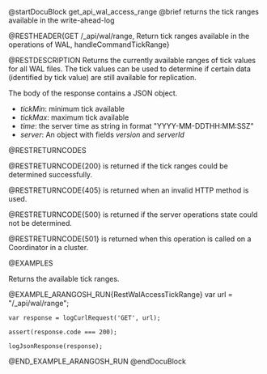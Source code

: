 
@startDocuBlock get_api_wal_access_range
@brief returns the tick ranges available in the write-ahead-log

@RESTHEADER{GET /_api/wal/range, Return tick ranges available in the operations of WAL, handleCommandTickRange}

@RESTDESCRIPTION
Returns the currently available ranges of tick values for all WAL files.
The tick values can be used to determine if certain
data (identified by tick value) are still available for replication.

The body of the response contains a JSON object.
* *tickMin*: minimum tick available
* *tickMax*: maximum tick available
* *time*: the server time as string in format "YYYY-MM-DDTHH:MM:SSZ"
* *server*: An object with fields *version* and *serverId*

@RESTRETURNCODES

@RESTRETURNCODE{200}
is returned if the tick ranges could be determined successfully.

@RESTRETURNCODE{405}
is returned when an invalid HTTP method is used.

@RESTRETURNCODE{500}
is returned if the server operations state could not be determined.

@RESTRETURNCODE{501}
is returned when this operation is called on a Coordinator in a cluster.

@EXAMPLES

Returns the available tick ranges.

@EXAMPLE_ARANGOSH_RUN{RestWalAccessTickRange}
    var url = "/_api/wal/range";

    var response = logCurlRequest('GET', url);

    assert(response.code === 200);

    logJsonResponse(response);
@END_EXAMPLE_ARANGOSH_RUN
@endDocuBlock
